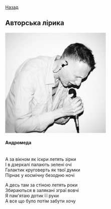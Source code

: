 [Назад](../index.md)

## Авторська лірика

![Емоційне караоке](/img/karaoke.jpg)

#### Андромеда
\
А за вікном як іскри летять зірки\
І в дзеркалі палають зелені очі\
Галактик круговерть як твої думки\
Пірнає у космічну безодню ночі

А десь там за стіною летять роки\
Збираються в залякані зграї вовчі\
Я пам'ятаю дотик її руки\
А все що було потім забути хочу
